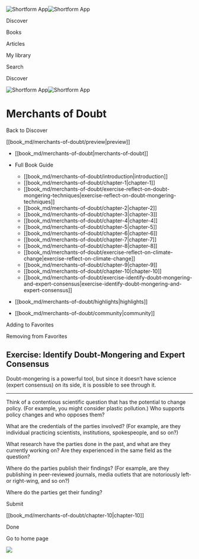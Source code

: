 ![Shortform App](/img/logo.36a2399e.svg)![Shortform App](/img/logo-dark.70c1b072.svg)

Discover

Books

Articles

My library

Search

Discover

![Shortform App](/img/logo.36a2399e.svg)![Shortform App](/img/logo-dark.70c1b072.svg)

# Merchants of Doubt

Back to Discover

[[book_md/merchants-of-doubt/preview|preview]]

  * [[book_md/merchants-of-doubt|merchants-of-doubt]]
  * Full Book Guide

    * [[book_md/merchants-of-doubt/introduction|introduction]]
    * [[book_md/merchants-of-doubt/chapter-1|chapter-1]]
    * [[book_md/merchants-of-doubt/exercise-reflect-on-doubt-mongering-techniques|exercise-reflect-on-doubt-mongering-techniques]]
    * [[book_md/merchants-of-doubt/chapter-2|chapter-2]]
    * [[book_md/merchants-of-doubt/chapter-3|chapter-3]]
    * [[book_md/merchants-of-doubt/chapter-4|chapter-4]]
    * [[book_md/merchants-of-doubt/chapter-5|chapter-5]]
    * [[book_md/merchants-of-doubt/chapter-6|chapter-6]]
    * [[book_md/merchants-of-doubt/chapter-7|chapter-7]]
    * [[book_md/merchants-of-doubt/chapter-8|chapter-8]]
    * [[book_md/merchants-of-doubt/exercise-reflect-on-climate-change|exercise-reflect-on-climate-change]]
    * [[book_md/merchants-of-doubt/chapter-9|chapter-9]]
    * [[book_md/merchants-of-doubt/chapter-10|chapter-10]]
    * [[book_md/merchants-of-doubt/exercise-identify-doubt-mongering-and-expert-consensus|exercise-identify-doubt-mongering-and-expert-consensus]]
  * [[book_md/merchants-of-doubt/highlights|highlights]]
  * [[book_md/merchants-of-doubt/community|community]]



Adding to Favorites 

Removing from Favorites 

## Exercise: Identify Doubt-Mongering and Expert Consensus

Doubt-mongering is a powerful tool, but since it doesn’t have science (expert consensus) on its side, it is possible to see through it.

* * *

Think of a contentious scientific question that has the potential to change policy. (For example, you might consider plastic pollution.) Who supports policy changes and who opposes them?

What are the credentials of the parties involved? (For example, are they individual practicing scientists, institutions, spokespeople, and so on?)

What research have the parties done in the past, and what are they currently working on? Are they experienced in the same field as the question?

Where do the parties publish their findings? (For example, are they publishing in peer-reviewed journals, media outlets that are notoriously left- or right-wing, and so on?)

Where do the parties get their funding?

Submit 

[[book_md/merchants-of-doubt/chapter-10|chapter-10]]

Done

Go to home page 

![](https://bat.bing.com/action/0?ti=56018282&Ver=2&mid=83dac0b3-49fa-4259-b5d7-58857039ff62&sid=f30c5e70639211ee87d33f0876d93783&vid=f30c9700639211eeb3a75d830392c94f&vids=0&msclkid=N&pi=0&lg=en-US&sw=800&sh=600&sc=24&nwd=1&tl=Shortform%20%7C%20Book&p=https%3A%2F%2Fwww.shortform.com%2Fapp%2Fbook%2Fmerchants-of-doubt%2Fexercise-identify-doubt-mongering-and-expert-consensus&r=&lt=478&evt=pageLoad&sv=1&rn=762019)
